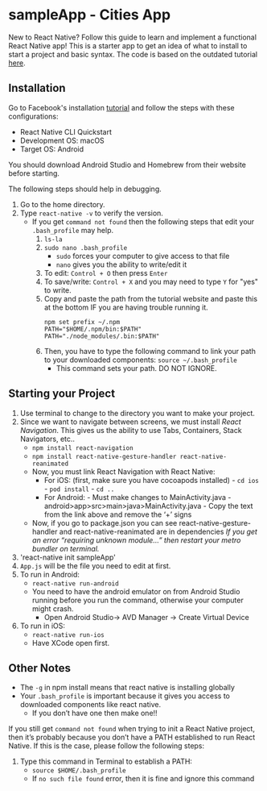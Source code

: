 # sampleApp - Cities App
New to React Native? Follow this guide to learn and implement a functional React Native app! This is a starter app to get an idea of what to install to start a project and basic syntax. The code is based on the outdated tutorial [here](https://www.youtube.com/watch?v=frvXANSaSec).

## Installation
Go to Facebook's installation [tutorial](https://facebook.github.io/react-native/docs/getting-started.html) and follow the steps with these configurations: 
- React Native CLI Quickstart 
- Development OS: macOS
- Target OS: Android 

You should download Android Studio and Homebrew from their website before starting. 

The following steps should help in debugging. 
1. Go to the home directory. 
2. Type `react-native -v` to verify the version. 
   - If you get `command not found` then the following steps that edit your `.bash_profile` may help. 
     1. `ls-la` 
     2. `sudo nano .bash_profile`
        - `sudo` forces your computer to give access to that file 
        - `nano` gives you the ability to write/edit it 
     3. To edit: `Control + O` then press `Enter` 
     4. To save/write: `Control + X` and you may need to type `Y` for "yes" to write. 
     5. Copy and paste the path from the tutorial website and paste this at the bottom IF you are having trouble running it. 
        ```
        npm set prefix ~/.npm
        PATH="$HOME/.npm/bin:$PATH"
        PATH="./node_modules/.bin:$PATH"
        ```
     6. Then, you have to type the following command to link your path to your downloaded components: 
        `source ~/.bash_profile`
        - This command sets your path. DO NOT IGNORE.
         
## Starting your Project 
1. Use terminal to change to the directory you want to make your project.
2. Since we want to navigate between screens, we must install *React Navigation*. This gives us the ability to use Tabs, Containers, Stack Navigators, etc.. 
   - `npm install react-navigation`
   - `npm install react-native-gesture-handler react-native-reanimated`
   - Now, you must link React Navigation with React Native: 
     - For iOS: (first, make sure you have cocoapods installed)
            - `cd ios`
            - `pod install`
            - `cd ..`
     - For Android: 
            - Must make changes to MainActivity.java 
              - android>app>src>main>java>MainActivity.java
              - Copy the text from the link above and remove the ‘+’ signs 
   - Now, if you go to package.json you can see react-native-gesture-handler and react-native-reanimated are in dependencies 
*If you get an error “requiring unknown module…” then restart your metro bundler on terminal.*
3. 'react-native init sampleApp'
4. `App.js` will be the file you need to edit at first.
5. To run in Android: 
   - `react-native run-android`
   - You need to have the android emulator on from Android Studio running before you run the command, otherwise your computer might crash. 
     - Open Android Studio-> AVD Manager -> Create Virtual Device 
6. To run in iOS: 
   - `react-native run-ios`
   - Have XCode open first.
   
## Other Notes 
- The `-g` in npm install means that react native is installing globally 
- Your `.bash_profile` is important because it gives you access to downloaded components like react native. 
  - If you don’t have one then make one!!
  
If you still get `command not found` when trying to init a React Native project, then it’s probably because you don’t have a PATH established to run React Native. If this is the case, please follow the following steps: 
1. Type this command in Terminal to establish a PATH:
   - `source $HOME/.bash_profile`
   - If `no such file found` error, then it is fine and ignore this command




